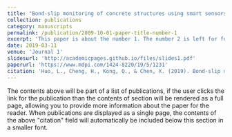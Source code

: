 ```yaml
---
title: "Bond-slip monitoring of concrete structures using smart sensors — A review"
collection: publications
category: manuscripts
permalink: /publication/2009-10-01-paper-title-number-1
excerpt: 'This paper is about the number 1. The number 2 is left for future work.'
date: 2019-03-11
venue: 'Journal 1'
slidesurl: 'http://academicpages.github.io/files/slides1.pdf'
paperurl: 'https://www.mdpi.com/1424-8220/19/5/1231'
citation: 'Huo, L., Cheng, H., Kong, Q., & Chen, X. (2019). Bond-slip monitoring of concrete structures using smart sensors—A review. Sensors, 19(5), 1231.'
---
```


The contents above will be part of a list of publications, if the user clicks the link for the publication than the contents of section will be rendered as a full page, allowing you to provide more information about the paper for the reader. When publications are displayed as a single page, the contents of the above "citation" field will automatically be included below this section in a smaller font.
